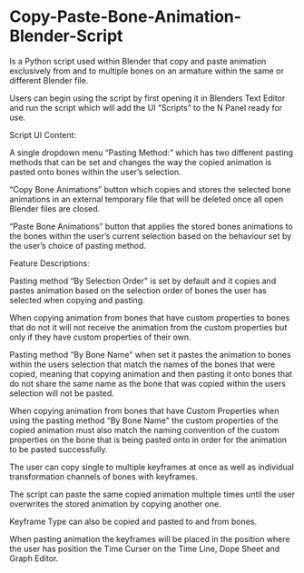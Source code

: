 # Copy-Paste-Bone-Animation-Blender-Script
Is a Python script used within Blender that copy and paste animation exclusively from and to multiple bones on an armature within the same or different Blender file.

Users can begin using the script by first opening it in Blenders Text Editor and run the script which will add the UI “Scripts” to the N Panel ready for use.


Script UI Content:


A single dropdown menu “Pasting Method:” which has two different pasting methods that can be set and changes the way the copied animation is pasted onto bones within the user’s selection.

“Copy Bone Animations” button which copies and stores the selected bone animations in an external temporary file that will be deleted once all open Blender files are closed.

“Paste Bone Animations” button that applies the stored bones animations to the bones within the user’s current selection based on the behaviour set by the user’s choice of pasting method. 


Feature Descriptions:


Pasting method “By Selection Order" is set by default and it copies and pastes animation based on the selection order of bones the user has selected when copying and pasting.

When copying animation from bones that have custom properties to bones that do not it will not receive the animation from the custom properties but only if they have custom properties of their own.

Pasting method “By Bone Name" when set it pastes the animation to bones within the users selection that  match the names of the bones that were copied, meaning that copying animation and then pasting it onto bones that do not share the same name as the bone that was copied within the users selection will not be pasted.

When copying animation from bones that have Custom Properties when using the pasting method “By Bone Name" the custom properties of the copied animation must also match the naming convention of the custom properties on the bone that is being pasted onto in order for the animation to be pasted successfully.

The user can copy single to multiple keyframes at once as well as individual transformation channels of bones with keyframes.

The script can paste the same copied animation multiple times until the user overwrites the stored animation by copying another one.

Keyframe Type can also be copied and pasted to and from bones.

When pasting animation the keyframes will be placed in the position where the user has position the Time Curser on the Time Line, Dope Sheet and Graph Editor.
